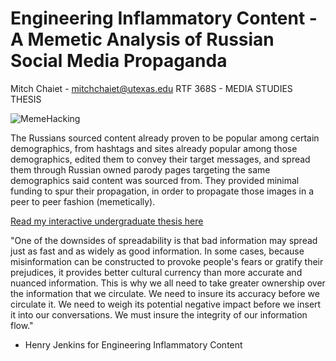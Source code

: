 # Engineering Inflammatory Content - A Memetic Analysis of Russian Social Media Propaganda
Mitch Chaiet - mitchchaiet@utexas.edu
RTF 368S - MEDIA STUDIES THESIS

![MemeHacking](https://texastipi.org/wp-content/uploads/2020/04/Engineering-Inflammatory-Content-Hero-1-1.png)

The Russians sourced content already proven to be popular among certain demographics, from hashtags and sites already popular among those demographics, edited them to convey their target messages, and spread them through Russian owned parody pages targeting the same demographics said content was sourced from. They provided minimal funding to spur their propagation, in order to propagate those images in a peer to peer fashion (memetically).

[Read my interactive undergraduate thesis here](https://mitchaiet.github.io/RussianAds/)

"One of the downsides of spreadability is that bad information may spread just as fast and as widely as good information. In some cases, because misinformation can be constructed to provoke people's fears or gratify their prejudices, it provides better cultural currency than more accurate and nuanced information. This is why we all need to take greater ownership over the information that we circulate. We need to insure its accuracy before we circulate it. We need to weigh its potential negative impact before we insert it into our conversations. We must insure the integrity of our information flow."
- Henry Jenkins for Engineering Inflammatory Content

